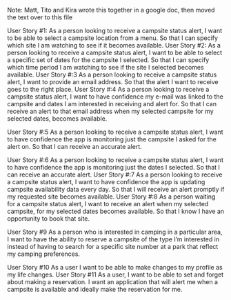 Note: Matt, Tito and Kira wrote this together in a google doc, then moved the text over to this file

User Story #1: 
As a person looking to receive a campsite status alert, I want to be able to select a campsite location from a menu. So that I can specify which site I am watching to see if it becomes available.
User Story #2: 
As a person looking to receive a campsite status alert, I want to be able to select a specific set of dates for the campsite I selected. So that I can specify which time period I am watching to see if the site I selected becomes available.
User Story #:3
As a person looking to receive a campsite status alert, I want to provide an email address. So that the alert I want to receive goes to the right place.
User Story #:4
As a person looking to receive a campsite status alert, I want to have confidence my e-mail was linked to the campsite and dates I am interested in receiving and alert for. So that I can receive an alert to that email address when my selected campsite for my selected dates, becomes available.
 
User Story #:5
As a person looking to receive a campsite status alert, I want to have confidence the app is monitoring just the campsite I asked for the alert on. So that I can receive an accurate alert.
 
User Story #:6
As a person looking to receive a campsite status alert, I want to have confidence the app is monitoring just the dates I selected. So that I can receive an accurate alert.
User Story #:7
As a person looking to receive a campsite status alert, I want to have confidence the app is updating campsite availability data every day. So that I will receive an alert promptly if my requested site becomes available.
User Story #:8
As a person waiting for a campsite status alert, I want to receive an alert when my selected campsite, for my selected dates becomes available. So that I know I have an opportunity to book that site.
 
User Story #9
	As a person who is interested in camping in a particular area, I want to have the ability to reserve a campsite of the type I’m interested in instead of having to search for a specific site number at a park that reflect my camping preferences. 
 
User Story #10
As a user I want to be able to make changes to my profile as my life changes. 
User Story #11
 As a user, I want to be able to set and forget about making a reservation. I want an application that will alert me when a campsite is available and ideally make the reservation for me. 
